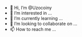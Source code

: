 - 👋 Hi, I’m @Uzocoiny
- 👀 I’m interested in ...
- 🌱 I’m currently learning ...
- 💞️ I’m looking to collaborate on ...
- 📫 How to reach me ...

<!---
Uzocoiny/Uzocoiny is a ✨ special ✨ repository because its `README.md` (this file) appears on your GitHub profile.
You can click the Preview link to take a look at your changes.
--->
